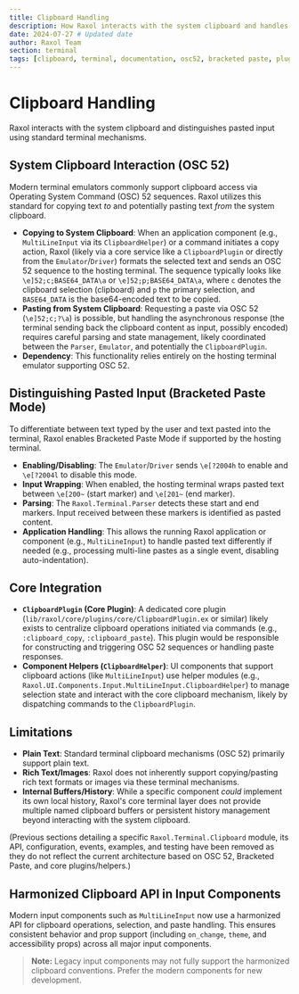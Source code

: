```yaml
---
title: Clipboard Handling
description: How Raxol interacts with the system clipboard and handles pasted input.
date: 2024-07-27 # Updated date
author: Raxol Team
section: terminal
tags: [clipboard, terminal, documentation, osc52, bracketed paste, plugin]
---
```


# Clipboard Handling

Raxol interacts with the system clipboard and distinguishes pasted input using standard terminal mechanisms.

## System Clipboard Interaction (OSC 52)

Modern terminal emulators commonly support clipboard access via Operating System Command (OSC) 52 sequences. Raxol utilizes this standard for copying text _to_ and potentially pasting text _from_ the system clipboard.

- **Copying to System Clipboard**: When an application component (e.g., `MultiLineInput` via its `ClipboardHelper`) or a command initiates a copy action, Raxol (likely via a core service like a `ClipboardPlugin` or directly from the `Emulator`/`Driver`) formats the selected text and sends an OSC 52 sequence to the hosting terminal. The sequence typically looks like `\e]52;c;BASE64_DATA\a` or `\e]52;p;BASE64_DATA\a`, where `c` denotes the clipboard selection (clipboard) and `p` the primary selection, and `BASE64_DATA` is the base64-encoded text to be copied.
- **Pasting from System Clipboard**: Requesting a paste via OSC 52 (`\e]52;c;?\a`) is possible, but handling the asynchronous response (the terminal sending back the clipboard content as input, possibly encoded) requires careful parsing and state management, likely coordinated between the `Parser`, `Emulator`, and potentially the `ClipboardPlugin`.
- **Dependency**: This functionality relies entirely on the hosting terminal emulator supporting OSC 52.

## Distinguishing Pasted Input (Bracketed Paste Mode)

To differentiate between text typed by the user and text pasted into the terminal, Raxol enables Bracketed Paste Mode if supported by the hosting terminal.

- **Enabling/Disabling**: The `Emulator`/`Driver` sends `\e[?2004h` to enable and `\e[?2004l` to disable this mode.
- **Input Wrapping**: When enabled, the hosting terminal wraps pasted text between `\e[200~` (start marker) and `\e[201~` (end marker).
- **Parsing**: The `Raxol.Terminal.Parser` detects these start and end markers. Input received between these markers is identified as pasted content.
- **Application Handling**: This allows the running Raxol application or component (e.g., `MultiLineInput`) to handle pasted text differently if needed (e.g., processing multi-line pastes as a single event, disabling auto-indentation).

## Core Integration

- **`ClipboardPlugin` (Core Plugin)**: A dedicated core plugin (`lib/raxol/core/plugins/core/ClipboardPlugin.ex` or similar) likely exists to centralize clipboard operations initiated via commands (e.g., `:clipboard_copy`, `:clipboard_paste`). This plugin would be responsible for constructing and triggering OSC 52 sequences or handling paste responses.
- **Component Helpers (`ClipboardHelper`)**: UI components that support clipboard actions (like `MultiLineInput`) use helper modules (e.g., `Raxol.UI.Components.Input.MultiLineInput.ClipboardHelper`) to manage selection state and interact with the core clipboard mechanism, likely by dispatching commands to the `ClipboardPlugin`.

## Limitations

- **Plain Text**: Standard terminal clipboard mechanisms (OSC 52) primarily support plain text.
- **Rich Text/Images**: Raxol does not inherently support copying/pasting rich text formats or images via these terminal mechanisms.
- **Internal Buffers/History**: While a specific component _could_ implement its own local history, Raxol's core terminal layer does not provide multiple named clipboard buffers or persistent history management beyond interacting with the system clipboard.

(Previous sections detailing a specific `Raxol.Terminal.Clipboard` module, its API, configuration, events, examples, and testing have been removed as they do not reflect the current architecture based on OSC 52, Bracketed Paste, and core plugins/helpers.)

## Harmonized Clipboard API in Input Components

Modern input components such as `MultiLineInput` now use a harmonized API for clipboard operations, selection, and paste handling. This ensures consistent behavior and prop support (including `on_change`, `theme`, and accessibility props) across all major input components.

<!-- TODO: Link to ../../03_component_reference/Elements.md#multilineinput removed due to missing file. -->

> **Note:** Legacy input components may not fully support the harmonized clipboard conventions. Prefer the modern components for new development.

